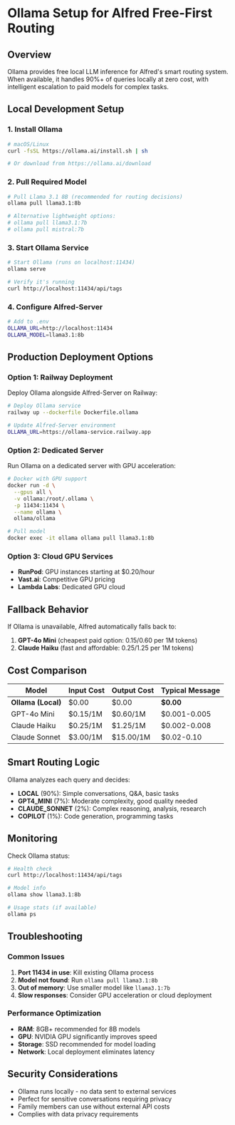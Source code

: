 # Ollama Setup for Alfred Free-First Routing

## Overview
Ollama provides free local LLM inference for Alfred's smart routing system. When available, it handles 90%+ of queries locally at zero cost, with intelligent escalation to paid models for complex tasks.

## Local Development Setup

### 1. Install Ollama
```bash
# macOS/Linux
curl -fsSL https://ollama.ai/install.sh | sh

# Or download from https://ollama.ai/download
```

### 2. Pull Required Model
```bash
# Pull Llama 3.1 8B (recommended for routing decisions)
ollama pull llama3.1:8b

# Alternative lightweight options:
# ollama pull llama3.1:7b
# ollama pull mistral:7b
```

### 3. Start Ollama Service
```bash
# Start Ollama (runs on localhost:11434)
ollama serve

# Verify it's running
curl http://localhost:11434/api/tags
```

### 4. Configure Alfred-Server
```bash
# Add to .env
OLLAMA_URL=http://localhost:11434
OLLAMA_MODEL=llama3.1:8b
```

## Production Deployment Options

### Option 1: Railway Deployment
Deploy Ollama alongside Alfred-Server on Railway:

```bash
# Deploy Ollama service
railway up --dockerfile Dockerfile.ollama

# Update Alfred-Server environment
OLLAMA_URL=https://ollama-service.railway.app
```

### Option 2: Dedicated Server
Run Ollama on a dedicated server with GPU acceleration:

```bash
# Docker with GPU support
docker run -d \
  --gpus all \
  -v ollama:/root/.ollama \
  -p 11434:11434 \
  --name ollama \
  ollama/ollama

# Pull model
docker exec -it ollama ollama pull llama3.1:8b
```

### Option 3: Cloud GPU Services
- **RunPod**: GPU instances starting at $0.20/hour
- **Vast.ai**: Competitive GPU pricing
- **Lambda Labs**: Dedicated GPU cloud

## Fallback Behavior

If Ollama is unavailable, Alfred automatically falls back to:
1. **GPT-4o Mini** (cheapest paid option: $0.15/$0.60 per 1M tokens)
2. **Claude Haiku** (fast and affordable: $0.25/$1.25 per 1M tokens)

## Cost Comparison

| Model | Input Cost | Output Cost | Typical Message |
|-------|------------|-------------|-----------------|
| **Ollama (Local)** | $0.00 | $0.00 | **$0.00** |
| GPT-4o Mini | $0.15/1M | $0.60/1M | $0.001-0.005 |
| Claude Haiku | $0.25/1M | $1.25/1M | $0.002-0.008 |
| Claude Sonnet | $3.00/1M | $15.00/1M | $0.02-0.10 |

## Smart Routing Logic

Ollama analyzes each query and decides:
- **LOCAL** (90%): Simple conversations, Q&A, basic tasks
- **GPT4_MINI** (7%): Moderate complexity, good quality needed
- **CLAUDE_SONNET** (2%): Complex reasoning, analysis, research
- **COPILOT** (1%): Code generation, programming tasks

## Monitoring

Check Ollama status:
```bash
# Health check
curl http://localhost:11434/api/tags

# Model info
ollama show llama3.1:8b

# Usage stats (if available)
ollama ps
```

## Troubleshooting

### Common Issues
1. **Port 11434 in use**: Kill existing Ollama process
2. **Model not found**: Run `ollama pull llama3.1:8b`
3. **Out of memory**: Use smaller model like `llama3.1:7b`
4. **Slow responses**: Consider GPU acceleration or cloud deployment

### Performance Optimization
- **RAM**: 8GB+ recommended for 8B models
- **GPU**: NVIDIA GPU significantly improves speed
- **Storage**: SSD recommended for model loading
- **Network**: Local deployment eliminates latency

## Security Considerations

- Ollama runs locally - no data sent to external services
- Perfect for sensitive conversations requiring privacy
- Family members can use without external API costs
- Complies with data privacy requirements
